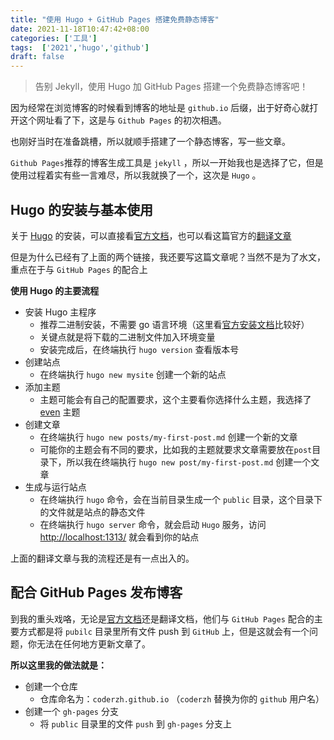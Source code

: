 ```yaml
---
title: "使用 Hugo + GitHub Pages 搭建免费静态博客"
date: 2021-11-18T10:47:42+08:00
categories: ['工具']
tags:  ['2021','hugo','github']
draft: false
---
```


> 告别 Jekyll，使用 Hugo 加 GitHub Pages 搭建一个免费静态博客吧！

因为经常在浏览博客的时候看到博客的地址是 `github.io` 后缀，出于好奇心就打开这个网址看了下，这是与 `Github Pages` 的初次相遇。

也刚好当时在准备跳槽，所以就顺手搭建了一个静态博客，写一些文章。

`Github Pages`推荐的博客生成工具是 `jekyll` ，所以一开始我也是选择了它，但是使用过程着实有些一言难尽，所以我就换了一个，这次是 `Hugo` 。

## Hugo 的安装与基本使用

关于 [Hugo](https://gohugo.io/) 的安装，可以直接看[官方文档](https://gohugo.io/getting-started/quick-start/)，也可以看这篇官方的[翻译文章](https://www.gohugo.org/)

但是为什么已经有了上面的两个链接，我还要写这篇文章呢？当然不是为了水文，重点在于与 `GitHub Pages` 的配合上

**使用 Hugo 的主要流程**

- 安装 Hugo 主程序
    - 推荐二进制安装，不需要 go 语言环境（这里看[官方安装文档](https://gohugo.io/getting-started/installing/)比较好）
    - 关键点就是将下载的二进制文件加入环境变量
    - 安装完成后，在终端执行 `hugo version` 查看版本号
- 创建站点
    - 在终端执行 `hugo new mysite` 创建一个新的站点
- 添加主题
    - 主题可能会有自己的配置要求，这个主要看你选择什么主题，我选择了 [even](https://github.com/olOwOlo/hugo-theme-even) 主题
- 创建文章
    - 在终端执行 `hugo new posts/my-first-post.md` 创建一个新的文章
    - 可能你的主题会有不同的要求，比如我的主题就要求文章需要放在`post`目录下，所以我在终端执行 `hugo new post/my-first-post.md` 创建一个文章
- 生成与运行站点
    - 在终端执行 `hugo` 命令，会在当前目录生成一个 `public` 目录，这个目录下的文件就是站点的静态文件
    - 在终端执行 `hugo server` 命令，就会启动 `Hugo` 服务，访问 [http://localhost:1313/](http://localhost:1313/) 就会看到你的站点

上面的翻译文章与我的流程还是有一点出入的。

## 配合 GitHub Pages 发布博客

到我的重头戏咯，无论是[官方文档](https://gohugo.io/getting-started/usage/#deploy-your-website)还是翻译文档，他们与 `GitHub Pages` 配合的主要方式都是将 `pubilc` 目录里所有文件 push 到 `GitHub` 上，但是这就会有一个问题，你无法在任何地方更新文章了。

**所以这里我的做法就是：**

- 创建一个仓库
    - 仓库命名为：`coderzh.github.io` （`coderzh` 替换为你的 `github` 用户名）
- 创建一个 `gh-pages` 分支
    - 将 `public` 目录里的文件 `push` 到 `gh-pages` 分支上

